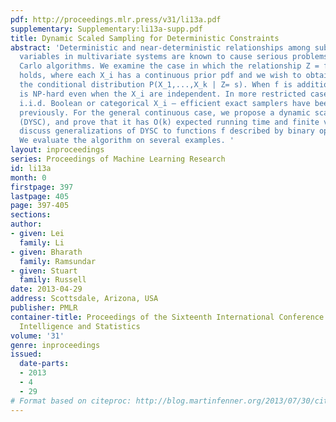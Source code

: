```yaml
---
pdf: http://proceedings.mlr.press/v31/li13a.pdf
supplementary: Supplementary:li13a-supp.pdf
title: Dynamic Scaled Sampling for Deterministic Constraints
abstract: 'Deterministic and near-deterministic relationships among subsets of random
  variables in multivariate systems are known to cause serious problems for Monte
  Carlo algorithms. We examine the case in which the relationship Z = f(X_1,...,X_k)
  holds, where each X_i has a continuous prior pdf and we wish to obtain samples from
  the conditional distribution P(X_1,...,X_k | Z= s). When f is addition, the problem
  is NP-hard even when the X_i are independent. In more restricted cases — for example,
  i.i.d. Boolean or categorical X_i — efficient exact samplers have been obtained
  previously. For the general continuous case, we propose a dynamic scaling algorithm
  (DYSC), and prove that it has O(k) expected running time and finite variance.  We
  discuss generalizations of DYSC to functions f described by binary operation trees.
  We evaluate the algorithm on several examples. '
layout: inproceedings
series: Proceedings of Machine Learning Research
id: li13a
month: 0
firstpage: 397
lastpage: 405
page: 397-405
sections: 
author:
- given: Lei
  family: Li
- given: Bharath
  family: Ramsundar
- given: Stuart
  family: Russell
date: 2013-04-29
address: Scottsdale, Arizona, USA
publisher: PMLR
container-title: Proceedings of the Sixteenth International Conference on Artificial
  Intelligence and Statistics
volume: '31'
genre: inproceedings
issued:
  date-parts:
  - 2013
  - 4
  - 29
# Format based on citeproc: http://blog.martinfenner.org/2013/07/30/citeproc-yaml-for-bibliographies/
---
```

